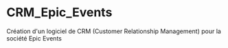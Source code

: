 # CRM_Epic_Events
Création d'un logiciel de CRM (Customer Relationship Management) pour la société Epic Events
